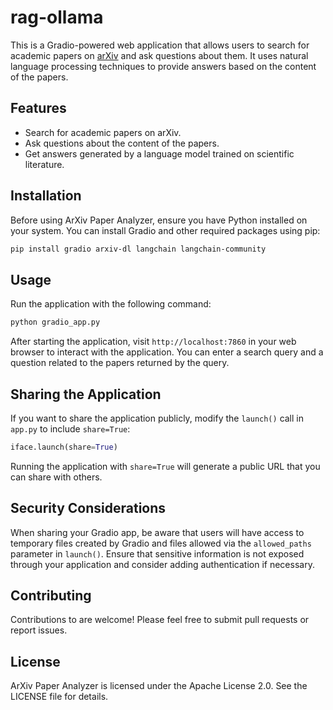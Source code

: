 # rag-ollama

This is a Gradio-powered web application that allows users to search for academic papers on [arXiv](https://arxiv.org/) and ask questions about them. It uses natural language processing techniques to provide answers based on the content of the papers.

## Features

- Search for academic papers on arXiv.
- Ask questions about the content of the papers.
- Get answers generated by a language model trained on scientific literature.

## Installation

Before using ArXiv Paper Analyzer, ensure you have Python installed on your system. You can install Gradio and other required packages using pip:

```bash
pip install gradio arxiv-dl langchain langchain-community
```

## Usage

Run the application with the following command:

```bash
python gradio_app.py
```

After starting the application, visit `http://localhost:7860` in your web browser to interact with the application. You can enter a search query and a question related to the papers returned by the query.

## Sharing the Application

If you want to share the application publicly, modify the `launch()` call in `app.py` to include `share=True`:

```python
iface.launch(share=True)
```

Running the application with `share=True` will generate a public URL that you can share with others.

## Security Considerations

When sharing your Gradio app, be aware that users will have access to temporary files created by Gradio and files allowed via the `allowed_paths` parameter in `launch()`. Ensure that sensitive information is not exposed through your application and consider adding authentication if necessary.

## Contributing

Contributions to are welcome! Please feel free to submit pull requests or report issues.

## License

ArXiv Paper Analyzer is licensed under the Apache License  2.0. See the LICENSE file for details.
